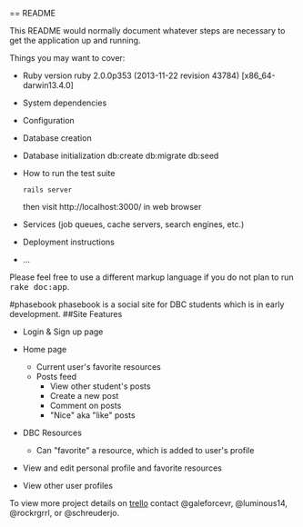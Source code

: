 == README

This README would normally document whatever steps are necessary to get the
application up and running.

Things you may want to cover:

* Ruby version
  ruby 2.0.0p353 (2013-11-22 revision 43784) [x86_64-darwin13.4.0]

* System dependencies

* Configuration

* Database creation

* Database initialization
  db:create
  db:migrate
  db:seed

* How to run the test suite
  ```shell
  rails server
  ```
  then
  visit http://localhost:3000/ in web browser

* Services (job queues, cache servers, search engines, etc.)

* Deployment instructions

* ...


Please feel free to use a different markup language if you do not plan to run
<tt>rake doc:app</tt>.

#phasebook
phasebook is a social site for DBC students which is in early development.
##Site Features
  * Login & Sign up page
  * Home page
    * Current user's favorite resources
    * Posts feed
      * View other student's posts
      * Create a new post
      * Comment on posts
      * "Nice" aka "like" posts
  * DBC Resources
    * Can "favorite" a resource, which is added to user's profile

  * View and edit personal profile and favorite resources
  * View other user profiles

To view more project details on [trello](https://trello.com/b/ZKeoZoIk/db-social) contact @galeforcevr, @luminous14, @rockrgrrl, or @schreuderjo.
